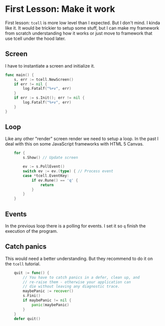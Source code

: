 # First Lesson: Make it work

First lesson: `tcell` is more low level than I expected. But I don't mind. I kinda like it. It would be trickier to setup some stuff, but I can make my framework from scratch understanding how it works or just move to framework that use tcell under the hood later.

## Screen

I have to instantiate a screen and initialize it.

```go
func main() {
	s, err := tcell.NewScreen()
	if err != nil {
		log.Fatalf("%+v", err)
	}
	if err := s.Init(); err != nil {
		log.Fatalf("%+v", err)
	}
}
```

## Loop

Like any other "render" screen render we need to setup a loop. In the past I deal with this on some JavaScript frameworks with HTML 5 Canvas.

```go
	for {
		s.Show() // Update screen

		ev := s.PollEvent()
		switch ev := ev.(type) { // Process event
		case *tcell.EventKey:
			if ev.Rune() == 'q' {
				return
			}
		}
	}
```

## Events

In the previous loop there is a polling for events. I set it so `q` finish the execution of the program.

## Catch panics

This would need a better understanding. But they recommend to do it on the `tcell` tutorial.

```go
	quit := func() {
		// You have to catch panics in a defer, clean up, and
		// re-raise them - otherwise your application can
		// die without leaving any diagnostic trace.
		maybePanic := recover()
		s.Fini()
		if maybePanic != nil {
			panic(maybePanic)
		}
	}
	defer quit()
```
